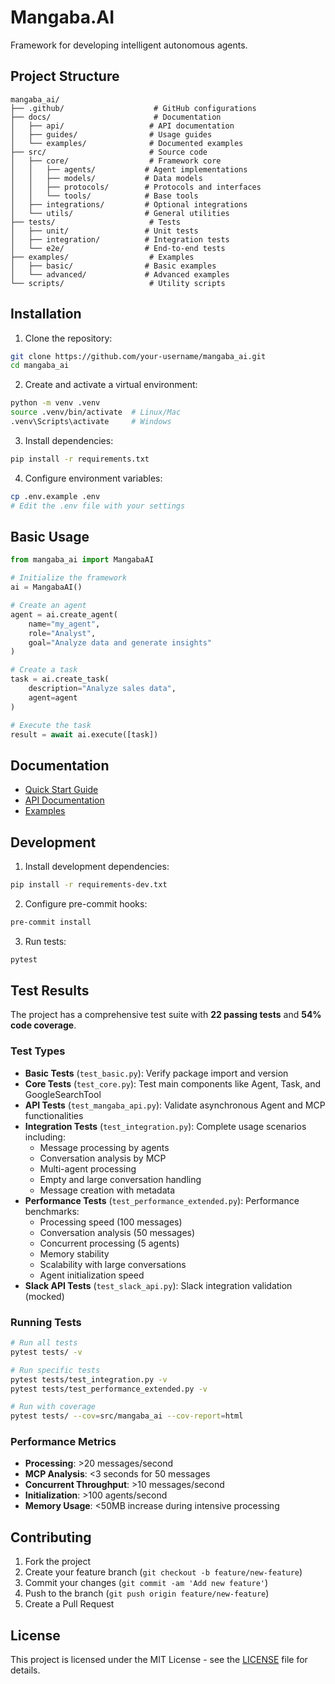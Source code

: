 # Mangaba.AI

Framework for developing intelligent autonomous agents.

## Project Structure

```
mangaba_ai/
├── .github/                    # GitHub configurations
├── docs/                       # Documentation
│   ├── api/                   # API documentation
│   ├── guides/                # Usage guides
│   └── examples/              # Documented examples
├── src/                       # Source code
│   ├── core/                  # Framework core
│   │   ├── agents/           # Agent implementations
│   │   ├── models/           # Data models
│   │   ├── protocols/        # Protocols and interfaces
│   │   └── tools/            # Base tools
│   ├── integrations/         # Optional integrations
│   └── utils/                # General utilities
├── tests/                     # Tests
│   ├── unit/                 # Unit tests
│   ├── integration/          # Integration tests
│   └── e2e/                  # End-to-end tests
├── examples/                  # Examples
│   ├── basic/                # Basic examples
│   └── advanced/             # Advanced examples
└── scripts/                   # Utility scripts
```

## Installation

1. Clone the repository:
```bash
git clone https://github.com/your-username/mangaba_ai.git
cd mangaba_ai
```

2. Create and activate a virtual environment:
```bash
python -m venv .venv
source .venv/bin/activate  # Linux/Mac
.venv\Scripts\activate     # Windows
```

3. Install dependencies:
```bash
pip install -r requirements.txt
```

4. Configure environment variables:
```bash
cp .env.example .env
# Edit the .env file with your settings
```

## Basic Usage

```python
from mangaba_ai import MangabaAI

# Initialize the framework
ai = MangabaAI()

# Create an agent
agent = ai.create_agent(
    name="my_agent",
    role="Analyst",
    goal="Analyze data and generate insights"
)

# Create a task
task = ai.create_task(
    description="Analyze sales data",
    agent=agent
)

# Execute the task
result = await ai.execute([task])
```

## Documentation

- [Quick Start Guide](docs/guides/quickstart.md)
- [API Documentation](docs/api/README.md)
- [Examples](docs/examples/README.md)

## Development

1. Install development dependencies:
```bash
pip install -r requirements-dev.txt
```

2. Configure pre-commit hooks:
```bash
pre-commit install
```

3. Run tests:
```bash
pytest
```

## Test Results

The project has a comprehensive test suite with **22 passing tests** and **54% code coverage**.

### Test Types

- **Basic Tests** (`test_basic.py`): Verify package import and version
- **Core Tests** (`test_core.py`): Test main components like Agent, Task, and GoogleSearchTool
- **API Tests** (`test_mangaba_api.py`): Validate asynchronous Agent and MCP functionalities
- **Integration Tests** (`test_integration.py`): Complete usage scenarios including:
  - Message processing by agents
  - Conversation analysis by MCP
  - Multi-agent processing
  - Empty and large conversation handling
  - Message creation with metadata
- **Performance Tests** (`test_performance_extended.py`): Performance benchmarks:
  - Processing speed (100 messages)
  - Conversation analysis (50 messages)
  - Concurrent processing (5 agents)
  - Memory stability
  - Scalability with large conversations
  - Agent initialization speed
- **Slack API Tests** (`test_slack_api.py`): Slack integration validation (mocked)

### Running Tests

```bash
# Run all tests
pytest tests/ -v

# Run specific tests
pytest tests/test_integration.py -v
pytest tests/test_performance_extended.py -v

# Run with coverage
pytest tests/ --cov=src/mangaba_ai --cov-report=html
```

### Performance Metrics

- **Processing**: >20 messages/second
- **MCP Analysis**: <3 seconds for 50 messages
- **Concurrent Throughput**: >10 messages/second
- **Initialization**: >100 agents/second
- **Memory Usage**: <50MB increase during intensive processing

## Contributing

1. Fork the project
2. Create your feature branch (`git checkout -b feature/new-feature`)
3. Commit your changes (`git commit -am 'Add new feature'`)
4. Push to the branch (`git push origin feature/new-feature`)
5. Create a Pull Request

## License

This project is licensed under the MIT License - see the [LICENSE](LICENSE) file for details.

